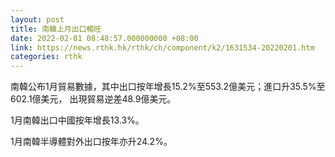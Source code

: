 ```yaml
---
layout: post
title: 南韓上月出口暢旺
date: 2022-02-01 08:48:57.000000000 +08:00
link: https://news.rthk.hk/rthk/ch/component/k2/1631534-20220201.htm
categories: rthk
---
```


南韓公布1月貿易數據，其中出口按年增長15.2%至553.2億美元；進口升35.5%至602.1億美元， 出現貿易逆差48.9億美元。

1月南韓出口中國按年增長13.3%。

1月南韓半導體對外出口按年亦升24.2%。

